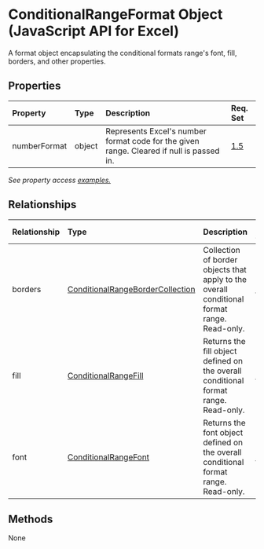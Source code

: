 # ConditionalRangeFormat Object (JavaScript API for Excel)

A format object encapsulating the conditional formats range's font, fill, borders, and other properties.

## Properties

| Property	   | Type	|Description| Req. Set|
|:---------------|:--------|:----------|:----|
|numberFormat|object|Represents Excel's number format code for the given range. Cleared if null is passed in.|[1.5](../requirement-sets/excel-api-requirement-sets.md)|

_See property access [examples.](#property-access-examples)_

## Relationships
| Relationship | Type	|Description| Req. Set|
|:---------------|:--------|:----------|:----|
|borders|[ConditionalRangeBorderCollection](conditionalrangebordercollection.md)|Collection of border objects that apply to the overall conditional format range. Read-only.|[1.5](../requirement-sets/excel-api-requirement-sets.md)|
|fill|[ConditionalRangeFill](conditionalrangefill.md)|Returns the fill object defined on the overall conditional format range. Read-only.|[1.5](../requirement-sets/excel-api-requirement-sets.md)|
|font|[ConditionalRangeFont](conditionalrangefont.md)|Returns the font object defined on the overall conditional format range. Read-only.|[1.5](../requirement-sets/excel-api-requirement-sets.md)|

## Methods
None

